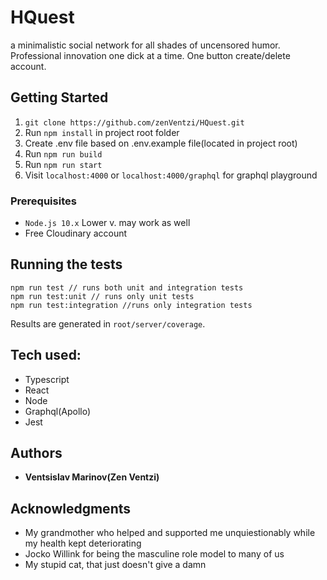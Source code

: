 # HQuest

a minimalistic social network for all shades of uncensored humor. Professional innovation one dick at a time. One button create/delete account.

## Getting Started

1. `git clone https://github.com/zenVentzi/HQuest.git`
2. Run `npm install` in project root folder
3. Create .env file based on .env.example file(located in project root)
4. Run `npm run build`
5. Run `npm run start`
6. Visit `localhost:4000` or `localhost:4000/graphql` for graphql playground

### Prerequisites

- `Node.js 10.x` Lower v. may work as well
- Free Cloudinary account

## Running the tests

```
npm run test // runs both unit and integration tests
npm run test:unit // runs only unit tests
npm run test:integration //runs only integration tests
```

Results are generated in `root/server/coverage`.

## Tech used:

- Typescript
- React
- Node
- Graphql(Apollo)
- Jest

## Authors

- **Ventsislav Marinov(Zen Ventzi)**

## Acknowledgments

- My grandmother who helped and supported me unquiestionably while my health kept deteriorating
- Jocko Willink for being the masculine role model to many of us
- My stupid cat, that just doesn't give a damn
